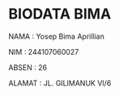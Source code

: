 # BIODATA BIMA

NAMA    : Yosep Bima Aprillian

NIM     : 244107060027

ABSEN   : 26

ALAMAT  : JL. GILIMANUK VI/6
